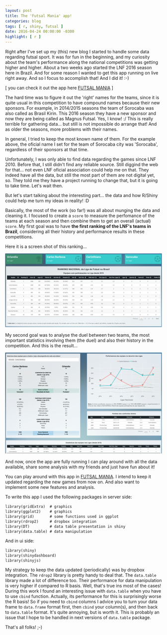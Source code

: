 ```yaml
---
layout: post
title: The 'Futsal Mania' app!
categories: blog
tags: [ r, shiny, futsal ]
date: 2016-04-24 00:00:00 -0300
highlight: [ r ]
---
```


Right after I've set up my (this) new blog I started to handle some data regarding futsal sport. It was for fun in the beginning, and my curiosity about the team's performance along the national competitions was getting higher and higher. About a two weeks ago started the LNF 2016 season here in Brazil. And for some reason I wanted to get this app running on live right away. And so I focus to accomplish that! And I did it! :-)

[ you can check it out the app here  <a href="http://ablazko.github.io/futsalmania" target="_blank">FUTSAL MANIA</a> ]

The hard time was to figure it out the 'right' names for the teams, since it is quite usual in this competition to have compound names because their new sponsors. For example, in 2014/2015 seasons the team of Sorocaba was also called as Brasil Kirin. This 2016 season they have a new sponsor and now they are being called as Magnus Futsal. Yes, I know! :/  This is really terrible for gathering data... but still is not impossible do arrange that! And as older the seasons, more problems with their names.

In general, I tried to keep the most known name of them. For the example above, the oficial name I set for the team of Sorocaba city was 'Sorocaba', regardless of their sponsors at that time.

Unfortunately, I was only able to find data regarding the games since LNF 2010. Before that, I still didn't find any reliable source. Still diggind the web for that... not even LNF oficial association could help me on that. They indeed have all the data, but still the most part of them are not digital yet, so. They told me they have a project running to change that, but it is going to take time. Let's wait then.

But let's start talking about the interesting part... the data and how R/Shiny could help me turn my ideas in reality! :D

Basically, the most of the work (so far!) was all about munging the data and cleaning it. I focused to create a `score` to measure the perfomance of the teams at each season and then combine them to get an overall (actual) `score`. My first goal was to have **the first ranking of the LNF's teams in Brazil**, considering all their history and performance results in these competitions.

Here it is a screen shot of this ranking...

<img src="/posts-img/2016-04-24-futsalmania-app-img1.png" width="630" heigth="480">

My second goal was to analyse the duel between two teams, the most important statistics involving them (the duel) and also their history in the competition. And this is the result...

<img src="/posts-img/2016-04-24-futsalmania-app-img2.png" alt="duel-screenshot" width="630" heigth="480">

And now, once the app are fully running I can play around with all the data available, share some analysis with my friends and just have fun about it!

You can play around with this app in <a href="http://ablazko.github.io/futsalmania" target="_blank">FUTSAL MANIA</a>. I intend to keep it updated regarding the new games from now on. And also want to implement some new features and analysis.

To write this app I used the following packages in server side:

    library(gridExtra)  # graphics
    library(ggplot2)    # graphics
    library(grid)       # some functions used in ggplot
    library(rdrop2)     # dropbox integration
    library(DT)         # data table presentation in shiny
    library(data.table) # data manipulation

And in ui side:

    library(shiny)
    library(shinydashboard)
    library(shinyjs)

My strategy to keep the data updated (periodically) was by dropbox integration. The `rdrop2` library is pretty handy to deal that. The `data.table` library made a lot of difference too. Their performance for data manipulation is very higher if compared to R basis. Well, that's true ins most of the cases! During this work I found an interesting issue with `data.table` when you have to use `cbind` function. Actually, its performance for this is surprisingly worse the R basis! So if you need to `cbind` columns I advice you to turn your data frame to `data.frame` format first, then `cbind` your column(s), and then back to `data.table` format. It's quite annoying, but is worth it. This is probably an issue that I hope to be handled in next versions of `data.table` package.

That's all folks! ;-)
<br><br>

